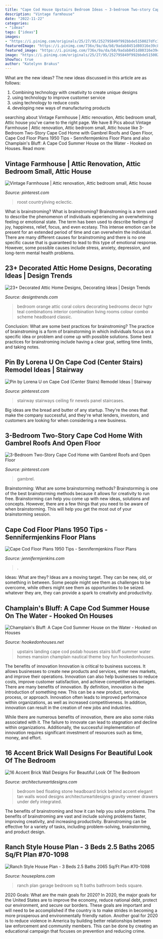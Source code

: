 ```yaml
---
title: "Cape Cod House Upstairs Bedroom Ideas ~ 3-bedroom Two-story Cape Cod Home With Gambrel Roofs And Open Floor"
description: "Vintage farmhouse"
date: "2022-11-22"
categories:
- "ideas"
tags: ["ideas"]
images:
- "https://i.pinimg.com/originals/25/27/95/252795849f992bbde5150027dfc135b9.jpg"
featuredImage: "https://i.pinimg.com/736x/9a/da/b8/9adab8451d80316e39c8c781aad67426.jpg"
featured_image: "https://i.pinimg.com/736x/9a/da/b8/9adab8451d80316e39c8c781aad67426.jpg"
image: "https://i.pinimg.com/originals/25/27/95/252795849f992bbde5150027dfc135b9.jpg"
ShowToc: true
author: "Katelynn Brakus"
---
```



What are the new ideas?
The new ideas discussed in this article are as follows:
1. Combining technology with creativity to create unique designs 
2. using technology to improve customer service 
3. using technology to reduce costs 
4. developing new ways of manufacturing products 

	

		
searching about Vintage Farmhouse | Attic renovation, Attic bedroom small, Attic house you've came to the right page. We have 8 Pics about Vintage Farmhouse | Attic renovation, Attic bedroom small, Attic house like 3-Bedroom Two-Story Cape Cod Home with Gambrel Roofs and Open Floor, Cape Cod Floor Plans 1950 Tips - Sennifermjenkins Floor Plans and also Champlain&#039;s Bluff: A Cape Cod Summer House on the Water - Hooked on Houses. Read more:
		
    
## Vintage Farmhouse | Attic Renovation, Attic Bedroom Small, Attic House

<img loading=lazy src="https://i.pinimg.com/736x/86/0b/a9/860ba997d9a14d8b7d06ca36ccf24a7e--queen-bedroom-bedroom-eyes.jpg" onerror="this.onerror=null;this.src='https://tse3.mm.bing.net/th?id=OIP.8uOh0Ku9UK5k6TeIXNFjcwHaFj&amp;pid=15.1';" alt="Vintage Farmhouse | Attic renovation, Attic bedroom small, Attic house">

_Source: pinterest.com_

>roost countryliving eclectic. 

	

What is brainstroming?
What is brainstroming? Brainstroming is a term used to describe the phenomenon of individuals experiencing an overwhelming feeling or emotional state. The term has been used to describe feelings of joy, happiness, relief, focus, and even ecstasy. This intense emotion can be present for an extended period of time and can overwhelm the individual. There are many different causes for brainstroming and there is no one specific cause that is guaranteed to lead to this type of emotional response. However, some possible causes include stress, anxiety, depression, and long-term mental health problems.

    
## 23+ Decorated Attic Home Designs, Decorating Ideas | Design Trends

<img loading=lazy src="https://images.designtrends.com/wp-content/uploads/2016/02/21064214/Blue-and-Orange-attic-Bedroom-Design.jpeg" onerror="this.onerror=null;this.src='https://tse3.mm.bing.net/th?id=OIP.IwJs72HA69S8aegPUCKB9wHaJ4&amp;pid=15.1';" alt="23+ Decorated Attic Home Designs, Decorating Ideas | Design Trends">

_Source: designtrends.com_

>bedroom orange attic coral colors decorating bedrooms decor hgtv teal combinations interior combination living rooms colour combo scheme headboard classic. 

	

Conclusion: What are some best practices for brainstroming?
The practice of brainstroming is a form of brainstorming in which individuals focus on a specific idea or problem and come up with possible solutions. Some best practices for brainstroming include having a clear goal, setting time limits, and taking notes.

    
## Pin By Lorena U On Cape Cod (Center Stairs) Remodel Ideas | Stairway

<img loading=lazy src="https://i.pinimg.com/736x/96/7e/1a/967e1a747806adbf00a6a7831ed71bf2.jpg" onerror="this.onerror=null;this.src='https://tse1.mm.bing.net/th?id=OIP.OFlcSny0Pe0QnRb0CfB_iAHaFa&amp;pid=15.1';" alt="Pin by Lorena U on Cape Cod (Center Stairs) Remodel Ideas | Stairway">

_Source: pinterest.com_

>stairway stairways ceiling fir newels panel staircases. 

	

Big ideas are the bread and butter of any startup. They're the ones that make the company successful, and they're what lenders, investors, and customers are looking for when considering a new business.

    
## 3-Bedroom Two-Story Cape Cod Home With Gambrel Roofs And Open Floor

<img loading=lazy src="https://i.pinimg.com/736x/9a/da/b8/9adab8451d80316e39c8c781aad67426.jpg" onerror="this.onerror=null;this.src='https://tse2.mm.bing.net/th?id=OIP.fwim4jwkuIH__J7uzCjL1QHaLH&amp;pid=15.1';" alt="3-Bedroom Two-Story Cape Cod Home with Gambrel Roofs and Open Floor">

_Source: pinterest.com_

>gambrel. 

	

Brainstorming: What are some brainstorming methods?
Brainstorming is one of the best brainstorming methods because it allows for creativity to run free. Brainstorming can help you come up with new ideas, solutions and concepts. However, there are a few things that you need to be aware of when brainstorming. This will help you get the most out of your brainstorming session.

    
## Cape Cod Floor Plans 1950 Tips - Sennifermjenkins Floor Plans

<img loading=lazy src="https://i.pinimg.com/originals/25/27/95/252795849f992bbde5150027dfc135b9.jpg" onerror="this.onerror=null;this.src='https://tse4.mm.bing.net/th?id=OIP.KunN0cwHqzkbfaXSlQFhoAHaK5&amp;pid=15.1';" alt="Cape Cod Floor Plans 1950 Tips - Sennifermjenkins Floor Plans">

_Source: jennifermjenkins.com_

>. 

	

Ideas: What are they?
Ideas are a moving target. They can be new, old, or something in between. Some people might see them as challenges to be overcome, while others might see them as opportunities to be seized. whatever they are, they can provide a spark to creativity and productivity.

    
## Champlain&#039;s Bluff: A Cape Cod Summer House On The Water - Hooked On Houses

<img loading=lazy src="http://hookedonhouses.net/wp-content/uploads/2011/05/upstairs-landing-psdab.jpg" onerror="this.onerror=null;this.src='https://tse1.mm.bing.net/th?id=OIP.K3vABBDhiqmXqe3Qv4moAwHaJE&amp;pid=15.1';" alt="Champlain&#039;s Bluff: A Cape Cod Summer House on the Water - Hooked on Houses">

_Source: hookedonhouses.net_

>upstairs landing cape cod psdab houses stairs bluff summer water homes mansion champlain nautical theme boy fun hookedonhouses. 

	

The benefits of innovation
Innovation is critical to business success. It allows businesses to create new products and services, enter new markets, and improve their operations. Innovation can also help businesses to reduce costs, improve customer satisfaction, and achieve competitive advantages.
There are many benefits of innovation. By definition, innovation is the introduction of something new. This can be a new product, service, process, or approach. Innovation often leads to improved performance within organizations, as well as increased competitiveness. In addition, innovation can result in the creation of new jobs and industries.

While there are numerous benefits of innovation, there are also some risks associated with it. The failure to innovate can lead to stagnation and decline within organizations. Additionally, the successful implementation of innovation requires significant investment of resources such as time, money, and effort.

    
## 16 Accent Brick Wall Designs For Beautiful Look Of The Bedroom

<img loading=lazy src="http://www.architectureartdesigns.com/wp-content/uploads/2015/12/98-630x419.jpg" onerror="this.onerror=null;this.src='https://tse3.mm.bing.net/th?id=OIP.LBATZDdphDkxx-Om5Ql-vwHaE7&amp;pid=15.1';" alt="16 Accent Brick Wall Designs For Beautiful Look Of The Bedroom">

_Source: architectureartdesigns.com_

>bedroom bed floating stone headboard brick behind accent elegant tan walls wood designs architectureartdesigns gravity veneer drawers under defy integrated. 

	

The benefits of brainstroming and how it can help you solve problems.
The benefits of brainstroming are vast and include solving problems faster, improving creativity, and increasing productivity. Brainstroming can be effective for a variety of tasks, including problem-solving, brainstorming, and product design.

    
## Ranch Style House Plan - 3 Beds 2.5 Baths 2065 Sq/Ft Plan #70-1098

<img loading=lazy src="https://cdn.houseplansservices.com/product/3nfa64p8i3cf98vdsni48u7706/w1024.jpg?v=17" onerror="this.onerror=null;this.src='https://tse3.mm.bing.net/th?id=OIP.bmejsYg33Ds3K2b7e5vswQHaFE&amp;pid=15.1';" alt="Ranch Style House Plan - 3 Beds 2.5 Baths 2065 Sq/Ft Plan #70-1098">

_Source: houseplans.com_

>ranch plan garage bedroom sq ft baths bathroom beds square. 

	

2020 Goals: What are the main goals for 2020?
In 2020, the major goals for the United States are to improve the economy, reduce national debt, protect our environment, and secure our borders. These goals are important and will need to be accomplished if the country is to make strides in becoming a more prosperous and environmentally friendly nation. Another goal for 2020 is to reduce violence in America by building better relationships between law enforcement and community members. This can be done by creating an educational campaign that focuses on prevention and reducing crime.

